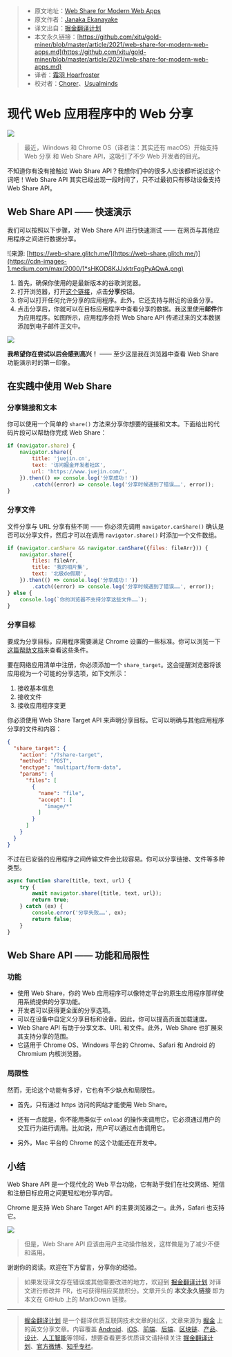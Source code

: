 > * 原文地址：[Web Share for Modern Web Apps](https://blog.bitsrc.io/web-share-for-modern-web-apps-43c3e2329093)
> * 原文作者：[Janaka Ekanayake](https://medium.com/@clickforjanaka)
> * 译文出自：[掘金翻译计划](https://github.com/xitu/gold-miner)
> * 本文永久链接：[https://github.com/xitu/gold-miner/blob/master/article/2021/web-share-for-modern-web-apps.md](https://github.com/xitu/gold-miner/blob/master/article/2021/web-share-for-modern-web-apps.md)
> * 译者：[霜羽 Hoarfroster](https://github.com/Hoarfroster)
> * 校对者：[Chorer](https://github.com/Chorer)、[Usualminds](https://github.com/Usualminds)

# 现代 Web 应用程序中的 Web 分享

![](https://cdn-images-1.medium.com/max/5760/1*QXEz4H_A4nons0JRZmblhQ.png)

> 最近，Windows 和 Chrome OS（译者注：其实还有 macOS）开始支持 Web 分享 和 Web Share API，这吸引了不少 Web 开发者的目光。

不知道你有没有接触过 Web Share API？我想你们中的很多人应该都听说过这个词吧！Web Share API 其实已经出现一段时间了，只不过最初只有移动设备支持 Web Share API。

## Web Share API —— 快速演示

我们可以按照以下步骤，对 Web Share API 进行快速测试 —— 在网页与其他应用程序之间进行数据分享。

![来源: [https://web-share.glitch.me/](https://web-share.glitch.me/)](https://cdn-images-1.medium.com/max/2000/1*sHKOD8KJJxktrFqgPyAQwA.png)

1. 首先，确保你使用的是最新版本的谷歌浏览器。
2. 打开浏览器，打开[这个链接](https://web-share.glitch.me/)，点击**分享**按钮。
3. 你可以打开任何允许分享的应用程序。此外，它还支持与附近的设备分享。
4. 点击分享后，你就可以在目标应用程序中查看分享的数据。我这里使用**邮件**作为应用程序。如图所示，应用程序会将 Web Share API 传递过来的文本数据添加到电子邮件正文中。

![](https://cdn-images-1.medium.com/max/2000/1*YSWUxwngdvAWwQOtAHYzvg.png)

**我希望你在尝试以后会感到高兴！** —— 至少这是我在浏览器中查看 Web Share 功能演示时的第一印象。

## 在实践中使用 Web Share

### 分享链接和文本

你可以使用一个简单的 `share()` 方法来分享你想要的链接和文本。下面给出的代码片段可以帮助你完成 Web Share：

```javascript
if (navigator.share) {
    navigator.share({
        title: 'juejin.cn',
        text: '访问掘金开发者社区',
        url: 'https://www.juejin.com/',
    }).then(() => console.log('分享成功！'))
        .catch((error) => console.log('分享时候遇到了错误……', error));
}
```

### 分享文件

文件分享与 URL 分享有些不同 —— 你必须先调用 `navigator.canShare()` 确认是否可以分享文件，然后才可以在调用 `navigator.share()` 时添加一个文件数组。

```js
if (navigator.canShare && navigator.canShare({files: fileArr})) {
    navigator.share({
        files: fileArr,
        title: '我的相片集',
        text: '北极de假期',
    }).then(() => console.log('分享成功！'))
        .catch((error) => console.log('分享时候遇到了错误……', error));
} else {
    console.log(`你的浏览器不支持分享这些文件……`);
}
```

### 分享目标

要成为分享目标，应用程序需要满足 Chrome 设置的一些标准。你可以浏览一下[这篇帮助文档](https://developers.google.com/web/fundamentals/app-install-banners/#criteria)来查看这些条件。

要在网络应用清单中注册，你必须添加一个 `share_target`。这会提醒浏览器将该应用视为一个可能的分享选项，如下文所示：

1. 接收基本信息
2. 接收文件
3. 接收应用程序变更

你必须使用 Web Share Target API 来声明分享目标。它可以明确与其他应用程序分享的文件和内容：

```json
{
  "share_target": {
    "action": "/?share-target",
    "method": "POST",
    "enctype": "multipart/form-data",
    "params": {
      "files": [
        {
          "name": "file",
          "accept": [
            "image/*"
          ]
        }
      ]
    }
  }
}
```

不过在已安装的应用程序之间传输文件会比较容易。你可以分享链接、文件等多种类型。

```js
async function share(title, text, url) {
    try {
        await navigator.share({title, text, url});
        return true;
    } catch (ex) {
        console.error('分享失败……', ex);
        return false;
    }
}
```

## Web Share API —— 功能和局限性

### 功能

* 使用 Web Share，你的 Web 应用程序可以像特定平台的原生应用程序那样使用系统提供的分享功能。
* 开发者可以获得更全面的分享选项。
* 可以在设备中自定义分享目标和设备。因此，你可以提高页面加载速度。
* Web Share API 有助于分享文本、URL 和文件。此外，Web Share 也扩展来其支持分享的范围。
* 它适用于 Chrome OS、Windows 平台的 Chrome、Safari 和 Android 的 Chromium 内核浏览器。

### 局限性

然而，无论这个功能有多好，它也有不少缺点和局限性。

* 首先，只有通过 https 访问的网站才能使用 Web Share。
* 还有一点就是，你不能用类似于 `onload` 的操作来调用它，它必须通过用户的交互行为进行调用。比如说，用户可以通过点击调用它。

* 另外，Mac 平台的 Chrome 的这个功能还在开发中。

## 小结

Web Share API 是一个现代化的 Web 平台功能，它有助于我们在社交网络、短信和注册目标应用之间更轻松地分享内容。

Chrome 是支持 Web Share Target API 的主要浏览器之一。此外，Safari 也支持它。

![](https://cdn-images-1.medium.com/max/2000/1*CtRllCb7OzXfmPxJk4eaew.png)

> 但是，Web Share API 应该由用户主动操作触发，这样做是为了减少不便和滥用。

谢谢你的阅读。欢迎在下方留言，分享你的经验。

> 如果发现译文存在错误或其他需要改进的地方，欢迎到 [掘金翻译计划](https://github.com/xitu/gold-miner) 对译文进行修改并 PR，也可获得相应奖励积分。文章开头的 **本文永久链接** 即为本文在 GitHub 上的 MarkDown 链接。

---

> [掘金翻译计划](https://github.com/xitu/gold-miner) 是一个翻译优质互联网技术文章的社区，文章来源为 [掘金](https://juejin.im) 上的英文分享文章。内容覆盖 [Android](https://github.com/xitu/gold-miner#android)、[iOS](https://github.com/xitu/gold-miner#ios)、[前端](https://github.com/xitu/gold-miner#前端)、[后端](https://github.com/xitu/gold-miner#后端)、[区块链](https://github.com/xitu/gold-miner#区块链)、[产品](https://github.com/xitu/gold-miner#产品)、[设计](https://github.com/xitu/gold-miner#设计)、[人工智能](https://github.com/xitu/gold-miner#人工智能)等领域，想要查看更多优质译文请持续关注 [掘金翻译计划](https://github.com/xitu/gold-miner)、[官方微博](http://weibo.com/juejinfanyi)、[知乎专栏](https://zhuanlan.zhihu.com/juejinfanyi)。
